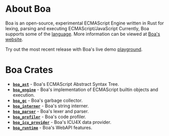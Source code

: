 # About Boa

Boa is an open-source, experimental ECMAScript Engine written in Rust for
lexing, parsing and executing ECMAScript/JavaScript Currently, Boa supports some
of the [language][boa-conformance]. More information can be viewed at [Boa's
website][boa-web].

Try out the most recent release with Boa's live demo
[playground][boa-playground].

# Boa Crates

- [**`boa_ast`**][ast] - Boa's ECMAScript Abstract Syntax Tree.
- [**`boa_engine`**][engine] - Boa's implementation of ECMAScript builtin objects and
  execution.
- [**`boa_gc`**][gc] - Boa's garbage collector.
- [**`boa_interner`**][interner] - Boa's string interner.
- [**`boa_parser`**][parser] - Boa's lexer and parser.
- [**`boa_profiler`**][profiler] - Boa's code profiler.
- [**`boa_icu_provider`**][icu] - Boa's ICU4X data provider.
- [**`boa_runtime`**][runtime] - Boa's WebAPI features.

[boa-conformance]: https://boajs.dev/boa/test262/
[boa-web]: https://boajs.dev/
[boa-playground]: https://boajs.dev/boa/playground/
[ast]: https://boajs.dev/boa/doc/boa_ast/index.html
[engine]: https://boajs.dev/boa/doc/boa_engine/index.html
[gc]: https://boajs.dev/boa/doc/boa_gc/index.html
[interner]: https://boajs.dev/boa/doc/boa_interner/index.html
[parser]: https://boajs.dev/boa/doc/boa_parser/index.html
[profiler]: https://boajs.dev/boa/doc/boa_profiler/index.html
[icu]: https://boajs.dev/boa/doc/boa_icu_provider/index.html
[runtime]: https://boajs.dev/boa/doc/boa_runtime/index.html